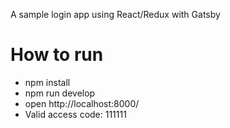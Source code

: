A sample login app using React/Redux with Gatsby

# How to run

- npm install
- npm run develop
- open http://localhost:8000/
- Valid access code: 111111

